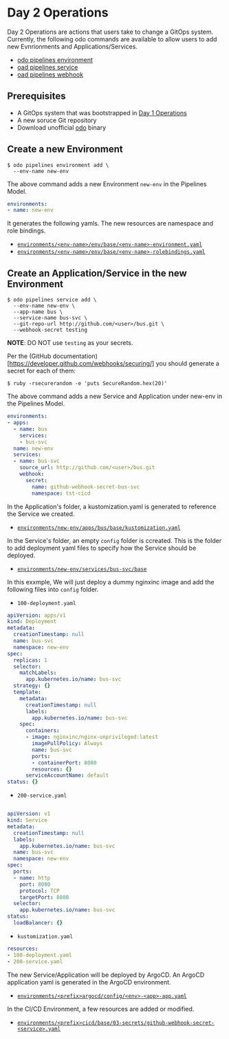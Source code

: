 # Day 2 Operations

Day 2 Operations are actions that users take to  change a GitOps system. 
Currently, the following odo commands are available to allow users to add new
Evnrionments and Applications/Services.

* [odo pipelines environment](../../commands/environment)
* [oad pipelines service](../../commands/service)
* [oad pipelines webhook](../../commands/webhook)


## Prerequisites

* A GitOps system that was bootstrapped in [Day 1 Operations](../day1)
* A new soruce Git repository
* Download unofficial [odo](../../commands/bin) binary

## Create a new Environment

```shell
$ odo pipelines environment add \
  --env-name new-env
```

The above command adds a new Environment `new-env` in the Pipelines Model.

```yaml
environments:
- name: new-env
```

It generates the following yamls.  The new resources are namespace and role bindings.

* [`environments/<env-name>/env/base/<env-name>-environment.yaml`](output/environments/new-env/env/base/new-env-environment.yaml)
* [`environments/<env-name>/env/base/<env-name>-rolebindings.yaml`](output/environments/new-env/env/base/new-env-rolebindgs.yaml)

## Create an Application/Service in the new Environment

```shell
$ odo pipelines service add \
  --env-name new-env \
  --app-name bus \
  --service-name bus-svc \
  --git-repo-url http://github.com/<user>/bus.git \
  --webhook-secret testing 
```

**NOTE**: DO NOT use `testing` as your secrets.

Per the (GitHub documentation)[https://developer.github.com/webhooks/securing/]
you should generate a secret for each of them:

```shell
$ ruby -rsecurerandom -e 'puts SecureRandom.hex(20)'
```

The above command adds a new Service and Application under new-env in the Pipelines Model.

```yaml
environments:
- apps:
  - name: bus
    services:
    - bus-svc
  name: new-env
  services:
  - name: bus-svc
    source_url: http://github.com/<user>/bus.git
    webhook:
      secret:
        name: github-webhook-secret-bus-svc
        namespace: tst-cicd
```

In the Application's folder, a kustomization.yaml is generated to reference the Service we created.

* [`environments/new-env/apps/bus/base/kustomization.yaml`](output/environments/new-env/apps/bus/base/kustomization.yaml)

In the Service's folder, an empty `config` folder is ccreated.   This is the folder to add deployment yaml files to specify how the Service should be deployed.

* [`environments/new-env/services/bus-svc/base`](output/environments/new-env/services/bus-svc/base)

In this exxmple, We will just deploy a dummy nginxinc image and add the following files into `config` folder.

* `100-deployment.yaml`

```yaml
apiVersion: apps/v1
kind: Deployment
metadata:
  creationTimestamp: null
  name: bus-svc
  namespace: new-env
spec:
  replicas: 1
  selector:
    matchLabels:
      app.kubernetes.io/name: bus-svc
  strategy: {}
  template:
    metadata:
      creationTimestamp: null
      labels:
        app.kubernetes.io/name: bus-svc
    spec:
      containers:
      - image: nginxinc/nginx-unprivileged:latest
        imagePullPolicy: Always
        name: bus-svc
        ports:
        - containerPort: 8080
        resources: {}
      serviceAccountName: default
status: {}
```

* `200-service.yaml`
```yaml

apiVersion: v1
kind: Service
metadata:
  creationTimestamp: null
  labels:
    app.kubernetes.io/name: bus-svc
  name: bus-svc
  namespace: new-env
spec:
  ports:
  - name: http
    port: 8080
    protocol: TCP
    targetPort: 8080
  selector:
    app.kubernetes.io/name: bus-svc
status:
  loadBalancer: {}
```

* `kustomization.yaml`

```yaml
resources:
- 100-deployment.yaml
- 200-service.yaml
```

The new Service/Application will be deployed by ArgoCD.   An ArgoCD application yaml is generated in the ArgoCD environment.

* [`environments/<prefix>argocd/config/<env>-<app>-app.yaml`](output/environments/tst-argocd/config/new-env-bus-app.yaml)

In the CI/CD Environment, a few resources are added or modified.

* [`environments/<prefix>cicd/base/03-secrets/github-webhook-secret-<service>.yaml`](output/environments/tst-cicd/base/03-secrets/github-webhook-secret-bus-svc.yaml)





